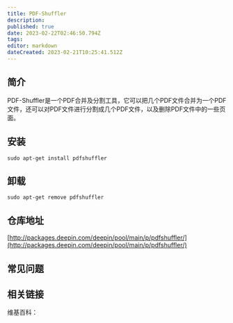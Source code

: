 ```yaml
---
title: PDF-Shuffler
description: 
published: true
date: 2023-02-22T02:46:50.794Z
tags: 
editor: markdown
dateCreated: 2023-02-21T10:25:41.512Z
---
```


## 简介

PDF-Shuffler是一个PDF合并及分割工具，它可以把几个PDF文件合并为一个PDF文件，还可以对PDF文件进行分割成几个PDF文件，以及删除PDF文件中的一些页面。

## 安装

`sudo apt-get install pdfshuffler`

## 卸载

`sudo apt-get remove pdfshuffler`

## 仓库地址

[http://packages.deepin.com/deepin/pool/main/p/pdfshuffler/](http://packages.deepin.com/deepin/pool/main/p/pdfshuffler/)

## 常见问题

## 相关链接

维基百科：
